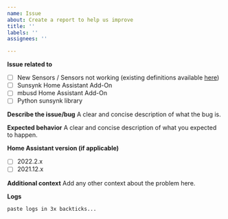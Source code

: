 ```yaml
---
name: Issue
about: Create a report to help us improve
title: ''
labels: ''
assignees: ''

---
```


**Issue related to**
- [ ] New Sensors / Sensors not working (existing definitions available [here](https://github.com/kellerza/sunsynk/blob/main/sunsynk/definitions.py))
- [ ] Sunsynk Home Assistant Add-On
- [ ] mbusd Home Assistant Add-On
- [ ] Python sunsynk library

**Describe the issue/bug**
A clear and concise description of what the bug is.

**Expected behavior**
A clear and concise description of what you expected to happen.

**Home Assistant version (if applicable)**
- [ ] 2022.2.x
- [ ] 2021.12.x

**Additional context**
Add any other context about the problem here.

**Logs**

```
paste logs in 3x backticks...
```
